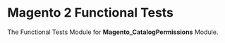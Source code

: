 # Magento 2 Functional Tests

The Functional Tests Module for **Magento_CatalogPermissions** Module.

